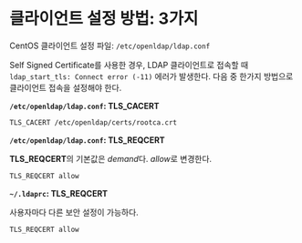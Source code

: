 # 클라이언트 설정 방법: 3가지

CentOS 클라이언트 설정 파일: `/etc/openldap/ldap.conf`

Self Signed Certificate를 사용한 경우, LDAP 클라이언트로 접속할 때 `ldap_start_tls: Connect error (-11)` 에러가 발생한다. 다음 중 한가지 방법으로 클라이언트 접속을 설정해야 한다.

**`/etc/openldap/ldap.conf`: TLS_CACERT**

```bash
TLS_CACERT /etc/openldap/certs/rootca.crt
```

**`/etc/openldap/ldap.conf`: TLS_REQCERT**

**TLS_REQCERT**의 기본값은 *demand*다. *allow*로 변경한다.

```bash
TLS_REQCERT allow
```

**`~/.ldaprc`: TLS_REQCERT**

사용자마다 다른 보안 설정이 가능하다.

```bash
TLS_REQCERT allow
```